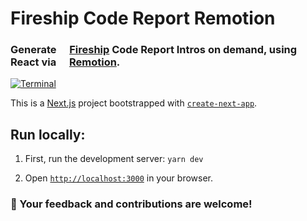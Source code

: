 # Fireship Code Report Remotion

### Generate <img width="13" src="https://fireship.io/img/favicon.png"> [**Fireship**](https://www.youtube.com/@Fireship) Code Report Intros on demand, using <img width="13" src="https://reactjs.org/favicon.ico"> **React** via <img width="13" src="https://github.com/remotion-dev/logo/raw/main/withouttitle/element-0.png"> [**Remotion**](https://www.remotion.dev/).

[![Terminal](https://img.shields.io/badge/Deployed_on_Vercel-black?style=for-the-badge&logo=Vercel&logoColor=white&color=1a1a1a)](http://fireship-remotion-intro.vercel.app)

This is a [Next.js](https://nextjs.org/) project bootstrapped with [`create-next-app`](https://github.com/vercel/next.js/tree/canary/packages/create-next-app).

## Run locally:

1. First, run the development server: `yarn dev`

2. Open [`http://localhost:3000`](http://localhost:3000) in your browser.

### 🎉 Your feedback and contributions are welcome!
